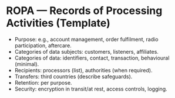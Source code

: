 # ROPA — Records of Processing Activities (Template)
- Purpose: e.g., account management, order fulfilment, radio participation, aftercare.
- Categories of data subjects: customers, listeners, affiliates.
- Categories of data: identifiers, contact, transaction, behavioural (minimal).
- Recipients: processors (list), authorities (when required).
- Transfers: third countries (describe safeguards).
- Retention: per purpose.
- Security: encryption in transit/at rest, access controls, logging.
